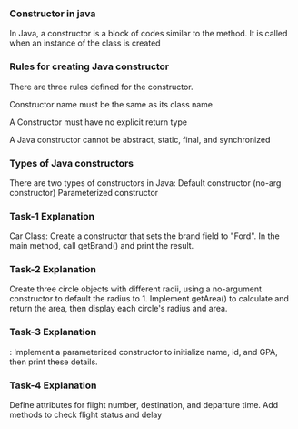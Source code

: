 ### Constructor in java
In Java, a constructor is a block of codes similar to the method. It is called when an instance of the class is created

### Rules for creating Java constructor
There are three rules defined for the constructor.

Constructor name must be the same as its class name

A Constructor must have no explicit return type

A Java constructor cannot be abstract, static, final, and synchronized

### Types of Java constructors
There are two types of constructors in Java:
Default constructor (no-arg constructor)
Parameterized constructor

### Task-1 Explanation 
Car Class: Create a constructor that sets the brand field to "Ford". In the main method, call getBrand() and print the result.

### Task-2 Explanation 
 Create three circle objects with different radii, using a no-argument constructor to default the radius to 1. Implement getArea() to calculate and return the area, then display each circle's radius and area.

### Task-3 Explanation 
: Implement a parameterized constructor to initialize name, id, and GPA, then print these details.


### Task-4 Explanation 
 Define attributes for flight number, destination, and departure time. Add methods to check flight status and delay
